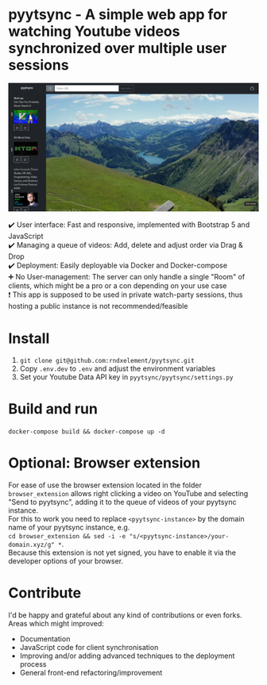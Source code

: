 # pyytsync - A simple web app for watching Youtube videos synchronized over multiple user sessions

![Sample image](sample.png)

:heavy_check_mark: User interface: Fast and responsive, implemented with Bootstrap 5 and JavaScript  
:heavy_check_mark: Managing a queue of videos: Add, delete and adjust order via Drag & Drop  
:heavy_check_mark: Deployment: Easily deployable via Docker and Docker-compose  
:heavy_plus_sign: No User-management: The server can only handle a single "Room" of clients, which might be a pro or a con depending on your use case  
:heavy_exclamation_mark: This app is supposed to be used in private watch-party sessions, thus hosting a public instance is not recommended/feasible 

# Install

1. `git clone git@github.com:rndxelement/pyytsync.git`
2. Copy `.env.dev` to `.env` and adjust the environment variables
3. Set your Youtube Data API key in `pyytsync/pyytsync/settings.py`

# Build and run

`docker-compose build && docker-compose up -d`

# Optional: Browser extension
For ease of use the browser extension located in the folder `browser_extension` allows
right clicking a video on YouTube and selecting "Send to pyytsync", adding it to the
queue of videos of your pyytsync instance.  
For this to work you need to replace `<pyytsync-instance>` by the domain name of your
pyytsync instance, e.g.  
`cd browser_extension && sed -i -e "s/<pyytsync-instance>/your-domain.xyz/g" *`.  
Because this extension is not yet signed, you have to enable it via the developer
options of your browser.  

# Contribute

I'd be happy and grateful about any kind of contributions or even forks.  
Areas which might improved:  
- Documentation  
- JavaScript code for client synchronisation
- Improving and/or adding advanced techniques to the deployment process  
- General front-end refactoring/improvement
